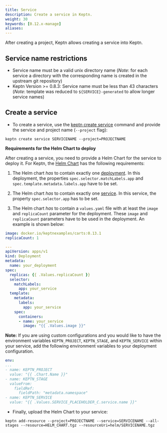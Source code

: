 ```yaml
---
title: Service
description: Create a service in Keptn.
weight: 30
keywords: [0.12.x-manage]
aliases:
---
```


After creating a project, Keptn allows creating a service into Keptn. 

## Service name restrictions

* Service name must be a valid unix directory name (*Note*: for each service a directory with the corresponding name is created in the upstream git repository)
* Keptn Version >= 0.8.3:
  Service name must be less than 43 characters (*Note*: template was reduced to `${SERVICE}-generated` to allow longer service names)

## Create a service

* To create a service, use the [keptn create service](../../reference/cli/commands/keptn_create_service) command and provide the service and project name (`--project` flag): 

```console
keptn create service SERVICENAME --project=PROJECTNAME
```

**Requirements for the Helm Chart to deploy**

After creating a service, you need to provide a Helm Chart for the service to deploy it. For Keptn, the [Helm Chart](https://Helm.sh/) has the following requirements:

1. The Helm chart _has_ to contain exactly one [deployment](https://kubernetes.io/docs/concepts/workloads/controllers/deployment/). In this deployment, the properties `spec.selector.matchLabels.app` and `spec.template.metadata.labels.app` have to be set.

1. The Helm chart _has_ to contain exactly one [service](https://kubernetes.io/docs/concepts/services-networking/service/). In this service, the property `spec.selector.app` has to be set.

1. The Helm chart _has_ to contain a `values.yaml` file with at least the `image` and `replicaCount` parameter for the deployment. These `image` and `replicaCount` parameters have to be used in the deployment. An example is shown below:
  
  ```yaml
  image: docker.io/keptnexamples/carts:0.13.1
  replicaCount: 1
  ```

  ```yaml
  --- 
  apiVersion: apps/v1
  kind: Deployment
  metadata:
    name: your_deployment
  spec:
    replicas: {{ .Values.replicaCount }}
    selector:
      matchLabels:
        app: your_service
    template:
      metadata: 
        labels:
          app: your_service
      spec:
        containers:
        - name: your_service
          image: "{{ .Values.image }}"
  ```

**Note:** If you are using custom configurations and you would like to have the environment variables `KEPTN_PROJECT`, `KEPTN_STAGE`, and `KEPTN_SERVICE` within your service, add the following environment variables to your deployment configuration.

```yaml
env:
...
- name: KEPTN_PROJECT
  value: "{{ .Chart.Name }}"
- name: KEPTN_STAGE
  valueFrom:
    fieldRef:
      fieldPath: "metadata.namespace"
- name: KEPTN_SERVICE
  value: "{{ .Values.SERVICE_PLACEHOLDER_C.service.name }}"
```

* Finally, upload the Helm Chart to your service: 

```console
keptn add-resource --project=PROJECTNAME --service=SERVICENAME --all-stages --resource=HELM_CHART.tgz --resourceUri=helm/SERVICENAME.tgz
```
